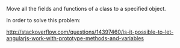 Move all the fields and functions of a class to a specified object.

In order to solve this problem:

http://stackoverflow.com/questions/14397460/is-it-possible-to-let-angularjs-work-with-prototype-methods-and-variables